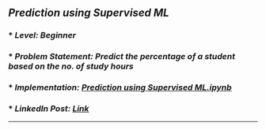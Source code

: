 ## _Prediction using Supervised ML_
### * _Level: Beginner_
### * _Problem Statement: Predict the percentage of a student based on the no. of study hours_
### * _Implementation: [Prediction using Supervised ML.ipynb](https://github.com/sansuthi/Data-Science-The-Sparks-Foundation/blob/main/TASK%20%231/Task%20%231%20Prediction%20using%20Supervised%20ML.ipynb)_
### * _LinkedIn Post: [Link](https://www.linkedin.com/posts/sansuthi_gripjune21-internship-tsf-activity-6807644886129537024-VAh_/)_
---
